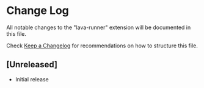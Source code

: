 # Change Log

All notable changes to the "lava-runner" extension will be documented in this file.

Check [Keep a Changelog](http://keepachangelog.com/) for recommendations on how to structure this file.

## [Unreleased]

- Initial release